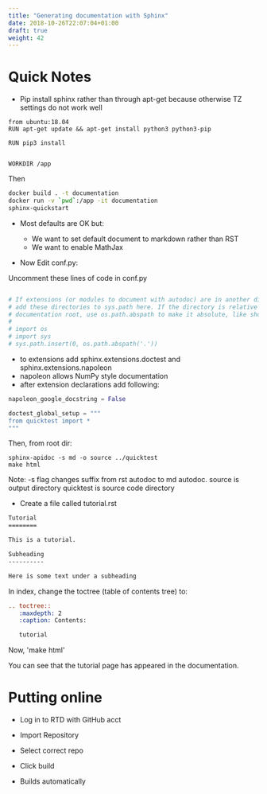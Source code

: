 ```yaml
---
title: "Generating documentation with Sphinx"
date: 2018-10-26T22:07:04+01:00
draft: true
weight: 42
---
```


# Quick Notes

* Pip install sphinx rather than through apt-get because otherwise TZ settings do not work well

```Docker
from ubuntu:18.04
RUN apt-get update && apt-get install python3 python3-pip

RUN pip3 install


WORKDIR /app
```

Then
```bash
docker build . -t documentation
docker run -v `pwd`:/app -it documentation
sphinx-quickstart
```
* Most defaults are OK but:
  *  We want to set default document to markdown rather than RST
  *  We want to enable MathJax


* Now Edit conf.py:

Uncomment these lines of code in conf.py
```python

# If extensions (or modules to document with autodoc) are in another directory,
# add these directories to sys.path here. If the directory is relative to the
# documentation root, use os.path.abspath to make it absolute, like shown here.
#
# import os
# import sys
# sys.path.insert(0, os.path.abspath('.'))
```

  - to extensions add sphinx.extensions.doctest and sphinx.extensions.napoleon
  - napoleon allows NumPy style documentation
  - after extension declarations add following:

```python
napoleon_google_docstring = False

doctest_global_setup = """
from quicktest import *
"""
```


Then, from root dir:

```
sphinx-apidoc -s md -o source ../quicktest
make html
```
Note: -s flag changes suffix from rst autodoc to md autodoc.
source is output directory
quicktest is source code directory


* Create a file called tutorial.rst

```rst
Tutorial
========

This is a tutorial.

Subheading
----------

Here is some text under a subheading

```

In index, change the toctree (table of contents tree) to:

```rst
.. toctree::
   :maxdepth: 2
   :caption: Contents:

   tutorial
```

Now, 'make html'

You can see that the tutorial page has appeared in the documentation.


# Putting online

* Log in to RTD with GitHub acct

* Import Repository

* Select correct repo

* Click build

* Builds automatically

